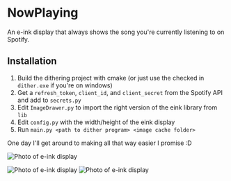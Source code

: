 # NowPlaying

An e-ink display that always shows the song you're currently listening to on Spotify.

## Installation
1. Build the dithering project with cmake (or just use the checked in `dither.exe` if you're on windows)
2. Get a `refresh_token`, `client_id`, and `client_secret` from the Spotify API and add to `secrets.py`
3. Edit `ImageDrawer.py` to import the right version of the eink library from `lib`
4. Edit `config.py` with the width/height of the eink display
5. Run `main.py <path to dither program> <image cache folder>`

One day I'll get around to making all that way easier I promise :D

![Photo of e-ink display](photos/best/20201213_111308657_iOS.jpg)

![Photo of e-ink display](photos/best/badbadnotgood.png)
![Photo of e-ink display](photos/best/beatles.png)
